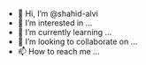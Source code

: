 - 👋 Hi, I’m @shahid-alvi
- 👀 I’m interested in ...
- 🌱 I’m currently learning ...
- 💞️ I’m looking to collaborate on ...
- 📫 How to reach me ...

<!---
shahid-alvi/shahid-alvi is a ✨ special ✨ repository because its `README.md` (this file) appears on your GitHub profile.
You can click the Preview link to take a look at your changes.
--->
